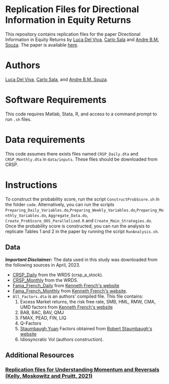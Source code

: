 # Replication Files for Directional Information in Equity Returns
This repository contains replication files for the paper Directional Information in Equity Returns by [Luca Del Viva](https://sites.google.com/site/lucadelviva), [Carlo Sala](https://www.esade.edu/faculty/carlo.sala) and [Andre B.M. Souza](http://www.andrebmsouza.com). The paper is available [here](https://papers.ssrn.com/sol3/papers.cfm?abstract_id=4575793).

# Authors
[Luca Del Viva](https://sites.google.com/site/lucadelviva), [Carlo Sala](https://www.esade.edu/faculty/carlo.sala), and [Andre B.M. Souza](http://www.andrebmsouza.com).

# Software Requirements
This code requires Matlab, Stata, R, and access to a command prompt to run `.sh` files.

# Data requirements
This code assumes there exists files named `CRSP_Daily.dta` and `CRSP_Monthly.dta` in `data/inputs`. These files should be downloaded from CRSP.

# Instructions
To construct the probability score, run the script `ConstructProbScore.sh` in the folder `code`.
Alternatively, you can run the scripts `Preparing_Daily_Variables.do`,`Preparing_Weekly_Variables.do`,`Preparing_Monthly_Variables.do`, `Aggregate_Data.do`, `Create_ProbScore_OOS_Parallelized.R` and `Create_Main_Strategies.do`.
Once the probability score is constructed, you can run the analysis to replicate Tables 1 and 2 in the paper by running the script `RunAnalysis.sh`.

## Data

***Important Disclaimer:*** The data used in this study was downloaded from the following sources in April, 2023.

 - [CRSP_Daily](https://wrds-www.wharton.upenn.edu/) from the WRDS (crsp_a_stock).
 - [CRSP_Monthly](https://wrds-www.wharton.upenn.edu/) from the WRDS.
 - [Fama_French_Daily](https://mba.tuck.dartmouth.edu/pages/faculty/ken.french/ftp/F-F_Research_Data_Factors_daily_CSV.zip) from [Kenneth French's website](https://mba.tuck.dartmouth.edu/pages/faculty/ken.french/data_library.html)
 - [Fama_French_Monthly](https://mba.tuck.dartmouth.edu/pages/faculty/ken.french/ftp/F-F_Research_Data_Factors_CSV.zip) from [Kenneth French's website](https://mba.tuck.dartmouth.edu/pages/faculty/ken.french/data_library.html).
 - `All_Factors.dta` is an authors' compiled file. This file contains:
   1) Excess Market returns, the risk free rate, SMB, HML, RMW, CMA, UMD factors from [Kenneth French's website](https://mba.tuck.dartmouth.edu/pages/faculty/ken.french/data_library.html)
   2) BAB, BAC, BAV, QMJ
   3) FMAX, PEAD, FIN, LIQ
   4) Q-Factors
   5) [Staumbaugh Yuan](https://papers.ssrn.com/sol3/papers.cfm?abstract_id=2626701) Factors obtained from [Robert Staumbaugh's website](https://finance.wharton.upenn.edu/~stambaug/)
   6) Idiosyncratic Vol (authors construction).

## Additional Resources
### [Replication files for **Understanding Momentum and Reversals** (Kelly, Moskowitz and  Pruitt, 2021)](https://sethpruitt.net/research/downloads/)

